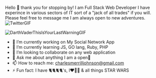 



Hello 👋 thank you for stopping by! I am Full Stack Web Developer
I have experince in various sectors of IT sort of a "jack of all trades"
if you will. Please feel free to message me I am always open to new adventures.
![TwitterGIF](https://user-images.githubusercontent.com/99358950/179264346-16ef8628-314b-4874-b7a8-0dadab5869be.gif)



![DarthVaderThisIsYourLastWarningGIF](https://user-images.githubusercontent.com/99358950/179263483-6bc42578-78ae-45d5-bcb4-610556507664.gif)


- 🔭 I’m currently working on My Social Network App
- 🌱 I’m currently learning JS, GO lang, Ruby, PHP
- 👯 I’m looking to collaborate on any web application
- 💬 Ask me about anything I am a open📘
- 📫 How to reach me: charlesmerrilljohnson@gmail.com
- ⚡ Fun fact: I have 🐈🐈🐈🐈's, I❤️🚵‍♂️ & all things STAR WARS

<!--
**Charles-Merrill-Johnson/Charles-Merrill-Johnson** is a ✨ _special_ ✨ repository because its `README.md` (this file) appears on your GitHub profile.-->
